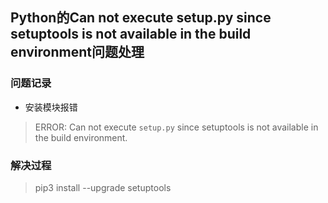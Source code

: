 ## **Python的Can not execute setup.py since setuptools is not available in the build environment问题处理**

### 问题记录

- 安装模块报错

> ERROR: Can not execute `setup.py` since setuptools is not available in the build environment.

### 解决过程

> pip3 install --upgrade setuptools